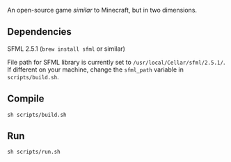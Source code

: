 An open-source game *similar* to Minecraft, but in two dimensions.

Dependencies
------------
SFML 2.5.1 (`brew install sfml` or similar)

File path for SFML library is currently set to `/usr/local/Cellar/sfml/2.5.1/`.
If different on your machine, change the `sfml_path` variable in `scripts/build.sh`.

Compile
-------
`sh scripts/build.sh`

Run
---
`sh scripts/run.sh`
